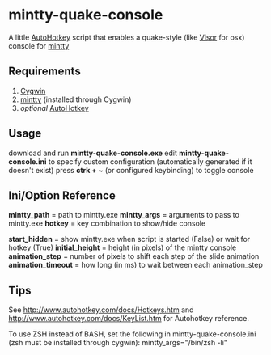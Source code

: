# mintty-quake-console

A little [AutoHotkey](http://www.autohotkey.com/) script that enables a quake-style (like [Visor](http://visor.binaryage.com/) for osx) console for [mintty](http://code.google.com/p/mintty/)

## Requirements
1. [Cygwin](http://www.cygwin.com/)
2. [mintty](http://code.google.com/p/mintty/) (installed through Cygwin)
3. *optional* [AutoHotkey](http://www.autohotkey.com/)

## Usage
download and run **mintty-quake-console.exe**
edit **mintty-quake-console.ini** to specify custom configuration (automatically generated if it doesn't exist) 
press **ctrk + ~** (or configured keybinding) to toggle console

## Ini/Option Reference
**mintty_path** = path to mintty.exe
**mintty_args** = arguments to pass to mintty.exe
**hotkey** = key combination to show/hide console

**start_hidden** = show mintty.exe when script is started (False) or wait for hotkey (True)
**initial_height** = height (in pixels) of the mintty console
**animation_step** = number of pixels to shift each step of the slide animation
**animation_timeout** = how long (in ms) to wait between each animation_step

## Tips
See <http://www.autohotkey.com/docs/Hotkeys.htm> and <http://www.autohotkey.com/docs/KeyList.htm> for Autohotkey reference.

To use ZSH instead of BASH, set the following in mintty-quake-console.ini (zsh must be installed through cygwin):
	mintty_args="/bin/zsh -li"

